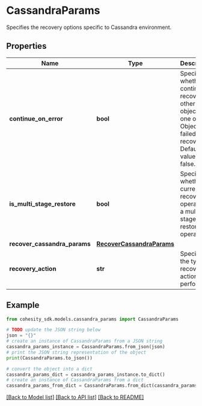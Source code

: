 # CassandraParams

Specifies the recovery options specific to Cassandra environment.

## Properties

Name | Type | Description | Notes
------------ | ------------- | ------------- | -------------
**continue_on_error** | **bool** | Specifies whether to continue recovering other objects if one of Object failed to recover. Default value is false. | [optional] 
**is_multi_stage_restore** | **bool** | Specifies whether the current recovery operation is a multi-stage restore operation. | [optional] 
**recover_cassandra_params** | [**RecoverCassandraParams**](RecoverCassandraParams.md) |  | 
**recovery_action** | **str** | Specifies the type of recover action to be performed. | 

## Example

```python
from cohesity_sdk.models.cassandra_params import CassandraParams

# TODO update the JSON string below
json = "{}"
# create an instance of CassandraParams from a JSON string
cassandra_params_instance = CassandraParams.from_json(json)
# print the JSON string representation of the object
print(CassandraParams.to_json())

# convert the object into a dict
cassandra_params_dict = cassandra_params_instance.to_dict()
# create an instance of CassandraParams from a dict
cassandra_params_from_dict = CassandraParams.from_dict(cassandra_params_dict)
```
[[Back to Model list]](../README.md#documentation-for-models) [[Back to API list]](../README.md#documentation-for-api-endpoints) [[Back to README]](../README.md)


